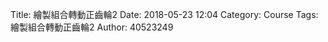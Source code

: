 Title: 繪製組合轉動正齒輪2
Date: 2018-05-23 12:04
Category: Course
Tags: 繪製組合轉動正齒輪2
Author: 40523249

<!-- PELICAN_END_SUMMARY -->

<!-- 導入 Brython 標準程式庫 -->
<script src="../data/Brython-3.3.1/brython.js"></script>
<script src="../data/Brython-3.3.1/brython_stdlib.js"></script>
 
<!-- 啟動 Brython -->
<script>
window.onload=function()
{
brython({debug:1, pythonpath:['./../data/py']});
}
</script>
 
<!-- Cango 程式庫 -->
<script type="text/javascript" src="./../data/cango/Cango-9v05-min.js"></script>
<script type="text/javascript" src="./../data/cango/CangoAxes-2v09.js"></script>
<script type="text/javascript" src="./../data/cango/CangoAnimation-5v00.js"></script>
<script type="text/javascript" src="./../data/cango/gearUtils-05.js"></script>
<canvas id='cango_gear' width='800' height='750'></canvas>

<script type="text/python">
# 將 導入的 document 設為 doc 主要原因在於與舊程式碼相容
from browser import document as doc
# 由於 Python3 與 Javascript 程式碼已經不再混用, 因此來自 Javascript 的變數, 必須居中透過 window 物件轉換
from browser import window
import math

# 主要用來取得畫布大小
canvas = doc["cango_gear"]
# 此程式採用 Cango Javascript 程式庫繪圖, 因此無需 ctx
ctx = canvas.getContext("2d")
cango = window.Cango.new
# 針對變數的轉換, shapeDefs 在 Cango 中資料型別為變數, 可以透過 window 轉換
shapedefs = window.shapeDefs
# 目前 Cango 結合 Animation 在 Brython 尚無法運作, 此刻只能繪製靜態圖形
# in CangoAnimation.js
#interpolate1 = window.interpolate
# Cobi 與 createGearTooth 都是 Cango Javascript 程式庫中的物件
#cobj = window.Cobj.new
shape = window.Shape.new
path = window.Path.new
creategeartooth = window.createGearTooth.new

tweener = window.Tweener.new
# 經由 Cango 轉換成 Brython 的 cango, 指定將圖畫在 id="cango_gear" 的 canvas 上
cgo = cango("cango_gear")

######################################
# 畫正齒輪輪廓
#####################################
def cangoGear(n, m, pa):
    # n 為齒數
    #n = 17
    # pa 為壓力角
    #pa = 25
    # m 為模數, 根據畫布的寬度, 計算適合的模數大小
    # Module = mm of pitch diameter per tooth
    #m = 0.8*canvas.width/n
    # pr 為節圓半徑
    pr = n*m/2 # gear Pitch radius
    # generate gear
    data = creategeartooth(m, n, pa)
    # Brython 程式中的 print 會將資料印在 Browser 的 console 區
    #print(data)
    gearTooth = shape(data, {
      "fillColor":"#ddd0dd",
      "border": True,
      "strokeColor": "#606060" })
    gearTooth.rotate(180/n) # rotate gear 1/2 tooth to mesh
    # 單齒的齒形資料經過旋轉後, 將資料複製到 gear 物件中
    gear = gearTooth.dup()
    # gear 為單一齒的輪廓資料
    #cgo.render(gearTooth)

    # 利用單齒輪廓旋轉, 產生整個正齒輪外形
    for i in range(1, n):
        # 將 gearTooth 中的資料複製到 newTooth
        newTooth = gearTooth.dup()
        # 配合迴圈, newTooth 的齒形資料進行旋轉, 然後利用 appendPath 方法, 將資料併入 gear
        newTooth.rotate(360*i/n)
        # appendPath 為 Cango 程式庫中的方法, 第二個變數為 True, 表示要刪除最前頭的 Move to SVG Path 標註符號
        gear.appendPath(newTooth, True) # trim move command = True

    # 建立軸孔
    # add axle hole, hr 為 hole radius
    hr = 0.6*pr # diameter of gear shaft
    shaft = path(shapedefs.circle(hr))
    shaft.revWinding()
    gear.appendPath(shaft) # retain the 'moveTo' command for shaft sub path

    # setup the animation
    # backlash (mm)
    bklsh = 0.04*m
    # centre shift to make backlash
    dC = bklsh/(2*math.tan(math.pi*pa/180))
    # np 為小齒輪齒數
    np = 13
    # gear ratio
    gr = n/np              
    gearConfig = {'cx':-pr, 'cy':0, 'degs':[0, 360]}
    # gr*0.666 rpm
    #pinionConfig = {'cx':pr+dC, 'cy':0, 'degs':[0, -gr*360]}
    # 0.666 rpm
    # 目前並非以 tweener 執行動畫
    #twnr = tweener(0, 90000, "loop")
    return gear

# 設定兩齒齒數
n = 17
n2 = 11
n3 = 13
reduced_ratio = 0.5
# 使用 80% 的畫布寬度
m = 0.8*canvas.width/((n+n2+n3)*reduced_ratio)
# 設定共同的壓力角
pa = 25
# n 齒輪的節圓半徑
pr = n*m/2
# n2 齒輪的節圓半徑
pr2 = n2*m/2
pr3 = n3*m/2
# 建立 gear
gear = cangoGear(n, m, pa)
cx = canvas.width/2
cy = canvas.height/2
#gear.translate(cx, cy)
# render 繪出靜態正齒輪輪廓
#cgo.render(gear)
# 利用 gear 資料複製一份, 命名為 gear1
#gear1 = gear.dup()
# 建立 gear1
gear1 = cangoGear(n2, m, pa)
gear2 = cangoGear(n3, m, pa)


from time import time
from browser.timer import request_animation_frame as raf
from browser.timer import set_interval

deg = math.pi/180

def draw():
    cgo.clearCanvas()
    gear.rotate(2*deg)
    # 在特定位置, 以特定 scale, 特定 degs 執行 render
    # 設定囓合點在畫布正中央
    # 囓合點往左偏 pr/2 即為 n 齒輪的圓心 x 座標
    #cgo.render(gear, {'x':cx-pr*reduced_ratio, 'y':cy, 'scl':reduced_ratio, 'degs':0})
    cgo.render(gear, {'x':cx-(pr+pr2)*reduced_ratio, 'y':cy, 'scl':0.5, 'degs':0})
    # 根據兩齒輪齒數比決定 n2 齒輪轉速
    gear1.rotate(-2*deg*n/n2)
    gear2.rotate((2*deg*n/n2)*(n2/n3))
    # 囓合點往右偏 pr2/2 即為 n2 齒輪的圓心 x 座標, 且 n2 齒轉 180 加一齒角度後囓合
    cgo.render(gear1, {'x':cx, 'y':cy, 'scl':reduced_ratio, 'degs':180+(360/n2/2)})
    cgo.render(gear2, {'x':cx+(pr2+pr3)*reduced_ratio, 'y':cy, 'scl':reduced_ratio, 'degs':180+(360/n3/2)+(180+(360/n2/2))*n2/n3})

set_interval(draw, 2)
</script>
